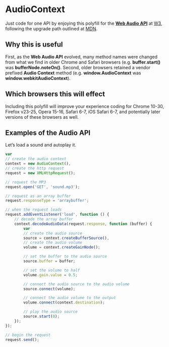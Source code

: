 # AudioContext

Just code for one API by enjoying this polyfill for the **[Web Audio API](http://caniuse.com/audio-api)** at [W3](https://dvcs.w3.org/hg/audio/raw-file/tip/webaudio/specification.html), following the upgrade path outlined at [MDN](https://developer.mozilla.org/en-US/docs/Web_Audio_API/Porting_webkitAudioContext_code_to_standards_based_AudioContext).

## Why this is useful

First, as the **Web Audio API** evolved, many method names were changed from what we find in older Chrome and Safari browsers (e.g. **buffer.start()** was **bufferNode.noteOn()**. Second, older browsers retained a vendor prefixed **Audio Context** method (e.g. **window.AudioContext** was **window.webkitAudioContext**).

## Which browsers this will effect

Including this polyfill will improve your experience coding for Chrome 10-30, Firefox v23-25, Opera 15-16, Safari 6-7, iOS Safari 6-7, and potentially later versions of these browsers as well.

## Examples of the Audio API

Let&rsquo;s load a sound and autoplay it.

```javascript
var
// create the audio context
context = new AudioContext(),
// create the http request
request = new XMLHttpRequest();

// request the MP3
request.open('GET', 'sound.mp3');

// request as an array buffer
request.responseType = 'arraybuffer';

// when the request loads
request.addEventListener('load', function () {
	// decode the array buffer
	context.decodeAudioData(request.response, function (buffer) {
		var
		// create the audio source
		source = context.createBufferSource(),
		// create the audio volume
		volume = context.createGainNode();

		// set the buffer to the audio source
		source.buffer = buffer;

		// set the volume to half
		volume.gain.value = 0.5;

		// connect the audio source to the audio volume
		source.connect(volume);

		// connect the audio volume to the output
		volume.connect(context.destination);

		// play the audio source
		source.start(0);
	});
});

// begin the request
request.send();
```